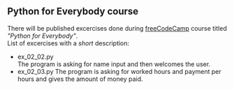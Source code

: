 ## Python for Everybody course
There will be published excercises done during [freeCodeCamp](freecodecamp.org) course titled _"Python for Everybody"_.  
List of excercises with a _short_ description:
 * ex_02_02.py  
The program is asking for name input and then welcomes the user.
 * ex_02_03.py
The program is asking for worked hours and payment per hours and gives the amount of money paid.
